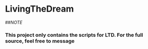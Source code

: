 # LivingTheDream

##*NOTE*
### This project only contains the scripts for LTD. For the full source, feel free to message
